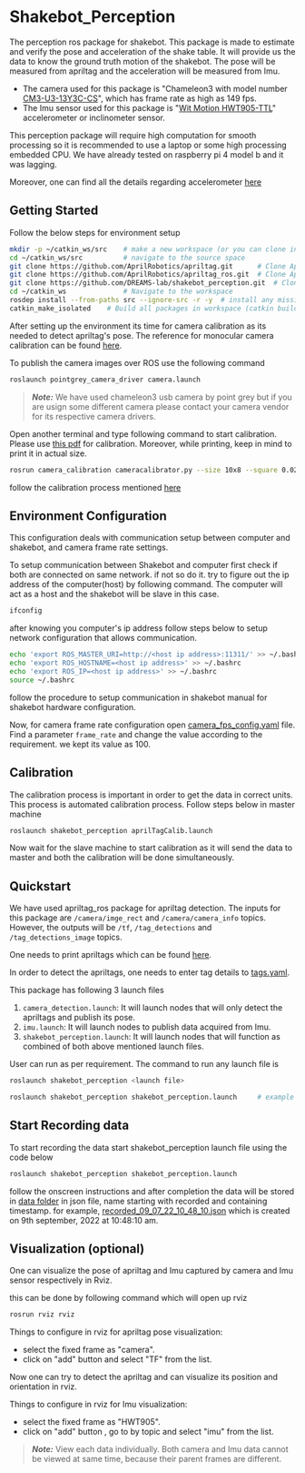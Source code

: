 # Shakebot_Perception
The perception ros package for shakebot. This package is made to estimate and verify the pose and acceleration of the shake table. It will provide us the data to know the ground truth motion of the shakebot. The pose will be measured from apriltag and the acceleration will be measured from Imu.

- The camera used for this package is "Chameleon3 with model number [CM3-U3-13Y3C-CS](https://www.edmundoptics.com/p/cm3-u3-13y3c-12-chameleon3-color-camera/2862/)", which has frame rate as high as 149 fps. 
- The Imu sensor used for this package is "[Wit Motion HWT905-TTL](https://www.amazon.com/dp/B07G21XRV6/ref=emc_b_5_t)" accelerometer or inclinometer sensor.

This perception package will require high computation for smooth processing so it is recommended to use a laptop or some high processing embedded CPU. We have already tested on raspberry pi 4 model b and it was lagging.

Moreover, one can find all the details regarding accelerometer [here](https://github.com/WITMOTION/HWT905-TTL)

## Getting Started
Follow the below steps for environment setup
```bash
mkdir -p ~/catkin_ws/src    # make a new workspace (or you can clone in already present workspace)
cd ~/catkin_ws/src          # navigate to the source space
git clone https://github.com/AprilRobotics/apriltag.git      # Clone Apriltag library
git clone https://github.com/AprilRobotics/apriltag_ros.git  # Clone Apriltag ROS wrapper
git clone https://github.com/DREAMS-lab/shakebot_perception.git  # Clone shakbot_perception package
cd ~/catkin_ws              # Navigate to the workspace
rosdep install --from-paths src --ignore-src -r -y  # install any missing packages
catkin_make_isolated    # Build all packages in workspace (catkin build will also work)
```
After setting up the environment its time for camera calibration as its needed to detect apriltag's pose. The reference for monocular camera calibration can be found [here](http://wiki.ros.org/camera_calibration/Tutorials/MonocularCalibration).

To publish the camera images over ROS use the following command
```bash
roslaunch pointgrey_camera_driver camera.launch
```
> **_Note:_** We have used chameleon3 usb camera by point grey but if you are usign some different camera please contact your camera vendor for its respective camera drivers.

Open another terminal and type following command to start calibration. Please use [this pdf](assets/calib_io_checker_210x297_11x9_20.pdf) for calibration. Moreover, while printing, keep in mind to print it in actual size.
```bash
rosrun camera_calibration cameracalibrator.py --size 10x8 --square 0.020 image:=/camera/image_raw camera:=/camera
```
follow the calibration process mentioned [here](http://wiki.ros.org/camera_calibration/Tutorials/MonocularCalibration)


## Environment Configuration

This configuration deals with communication setup between computer and shakebot, and camera frame rate settings.

To setup communication between Shakebot and computer first check if both are connected on same network. if not so do it. try to figure out the ip address of the computer(host) by following command. The computer will act as a host and the shakebot will be slave in this case.

```bash
ifconfig
```
after knowing you computer's ip address follow steps below to setup network configuration that allows communication.

```bash
echo 'export ROS_MASTER_URI=http://<host ip address>:11311/' >> ~/.bashrc
echo 'export ROS_HOSTNAME=<host ip address>' >> ~/.bashrc
echo 'export ROS_IP=<host ip address>' >> ~/.bashrc
source ~/.bashrc
```
follow the procedure to setup communication in shakebot manual for shakebot hardware configuration.

Now, for camera frame rate configuration open [camera_fps_config.yaml](./config/camera_fps_config.yaml) file. Find a parameter `frame_rate` and change the value according to the requirement. we kept its value as 100.

## Calibration
The calibration process is important in order to get the data in correct units. This process is automated calibration process. Follow steps below in master machine

```bash
roslaunch shakebot_perception aprilTagCalib.launch
```

Now wait for the slave machine to start calibration as it will send the data to master and both the calibration will be done simultaneously.

## Quickstart
We have used apriltag_ros package for apriltag detection. The inputs for this package are `/camera/imge_rect` and `/camera/camera_info` topics. However, the outputs will be `/tf`, `/tag_detections` and `/tag_detections_image` topics.

One needs to print apriltags which can be found [here](assets/apriltag-imgs).

In order to detect the apriltags, one needs to enter tag details to [tags.yaml](/config/tags.yaml).

This package has following 3 launch files

1. `camera_detection.launch`: It will launch nodes that will only detect the apriltags and publish its pose.
2. `imu.launch`: It will launch nodes to publish data acquired from Imu.
3. `shakebot_perception.launch`: It will launch nodes that will function as combined of both above mentioned launch files.

User can run as per requirement. The command to run any launch file is
```bash
roslaunch shakebot_perception <launch file>

roslaunch shakebot_perception shakebot_perception.launch     # example to launch shakebot_preception.launch file
```

## Start Recording data
To start recording the data start shakebot_perception launch file using the code below

```bash
roslaunch shakebot_perception shakebot_perception.launch
```

follow the onscreen instructions and after completion the data will be stored in [data folder](./data/) in json file, name starting with recorded and containing timestamp. for example, [recorded_09_07_22_10_48_10.json](./data/recorded_09_07_22_10_48_10.json) which is created on 9th september, 2022 at 10:48:10 am.

## Visualization (optional)
One can visualize the pose of apriltag and Imu captured by camera and Imu sensor respectively in Rviz.

this can be done by following command which will open up rviz 
```bash
rosrun rviz rviz
```

Things to configure in rviz for apriltag pose visualization:
- select the fixed frame as "camera".
- click on "add" button and select "TF" from the list.

Now one can try to detect the apriltag and can visualize its position and orientation in rviz.

Things to configure in rviz for Imu visualization:
- select the fixed frame as "HWT905".
- click on "add" button , go to by topic and select "imu" from the list.

> **_Note:_** View each data individually. Both camera and Imu data cannot be viewed at same time, because their parent frames are different.